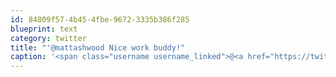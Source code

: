 ```yaml
---
id: 84809f57-4b45-4fbe-9672-3335b386f285
blueprint: text
category: twitter
title: "'@mattashwood Nice work buddy!"
caption: '<span class="username username_linked">@<a href="https://twitter.com/mattashwood" title="Matt Ashwood">mattashwood</a></span> Nice work buddy!'
---
```

